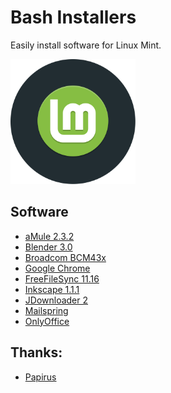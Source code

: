 # Bash Installers
Easily install software for Linux Mint.

<img src="preview.svg" width="200">

## Software
* [aMule 2.3.2](amule)
* [Blender 3.0](blender)
* [Broadcom BCM43x](bcm43x)
* [Google Chrome](chrome)
* [FreeFileSync 11.16](freefilesync)
* [Inkscape 1.1.1](inkscape)
* [JDownloader 2](jdownloader)
* [Mailspring](mailspring)
* [OnlyOffice](onlyoffice)

## Thanks:
* [Papirus](https://github.com/PapirusDevelopmentTeam)
